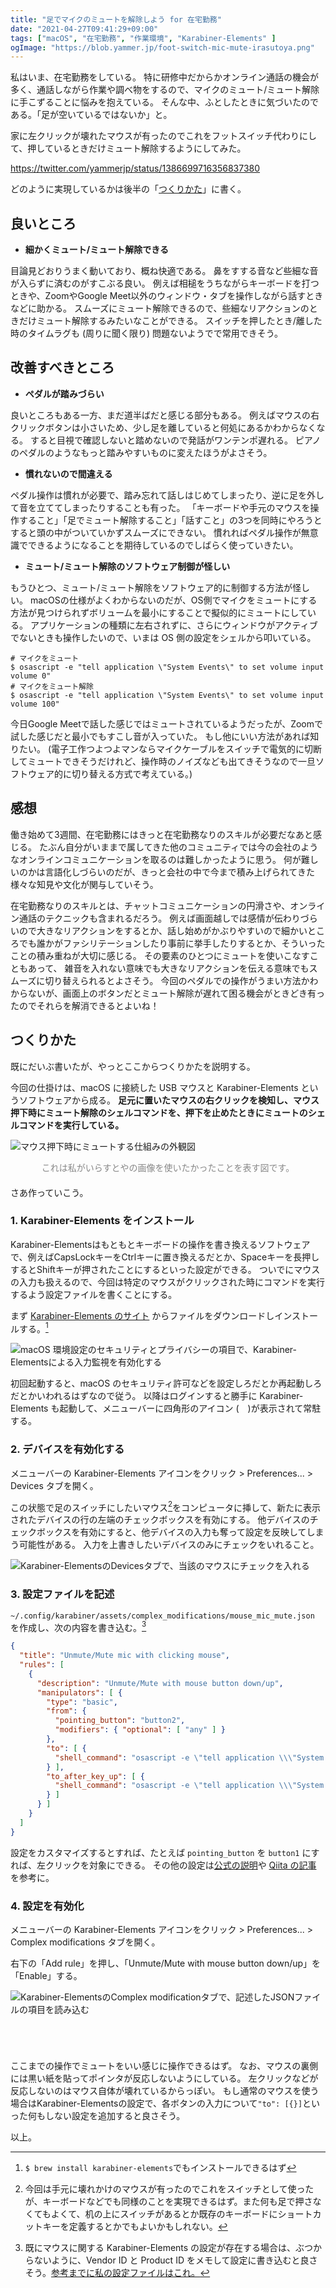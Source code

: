 ```yaml
---
title: "足でマイクのミュートを解除しよう for 在宅勤務"
date: "2021-04-27T09:41:29+09:00"
tags: ["macOS", "在宅勤務", "作業環境", "Karabiner-Elements" ]
ogImage: "https://blob.yammer.jp/foot-switch-mic-mute-irasutoya.png"
---
```


私はいま、在宅勤務をしている。
特に研修中だからかオンライン通話の機会が多く、通話しながら作業や調べ物をするので、マイクのミュート/ミュート解除に手こずることに悩みを抱えている。
そんな中、ふとしたときに気づいたのである。「足が空いているではないか」と。

家に左クリックが壊れたマウスが有ったのでこれをフットスイッチ代わりにして、押しているときだけミュート解除するようにしてみた。

https://twitter.com/yammerjp/status/1386699716356837380

どのように実現しているかは後半の「[つくりかた](#つくりかた)」に書く。

## 良いところ

- __細かくミュート/ミュート解除できる__

目論見どおりうまく動いており、概ね快適である。
鼻をすする音など些細な音が入らずに済むのがすこぶる良い。
例えば相槌をうちながらキーボードを打つときや、ZoomやGoogle Meet以外のウィンドウ・タブを操作しながら話すときなどに助かる。
スムーズにミュート解除できるので、些細なリアクションのときだけミュート解除するみたいなことができる。
スイッチを押したとき/離した時のタイムラグも (周りに聞く限り) 問題ないようでで常用できそう。

## 改善すべきところ

- __ペダルが踏みづらい__

良いところもある一方、まだ道半ばだと感じる部分もある。
例えばマウスの右クリックボタンは小さいため、少し足を離していると何処にあるかわからなくなる。
すると目視で確認しないと踏めないので発話がワンテンポ遅れる。
ピアノのペダルのようなもっと踏みやすいものに変えたほうがよさそう。

- __慣れないので間違える__

ペダル操作は慣れが必要で、踏み忘れて話しはじめてしまったり、逆に足を外して音を立ててしまったりすることも有った。
「キーボードや手元のマウスを操作すること」「足でミュート解除すること」「話すこと」の3つを同時にやろうとすると頭の中がついていかずスムーズにできない。
慣れればペダル操作が無意識でできるようになることを期待しているのでしばらく使っていきたい。

- __ミュート/ミュート解除のソフトウェア制御が怪しい__

もうひとつ、ミュート/ミュート解除をソフトウェア的に制御する方法が怪しい。
macOSの仕様がよくわからないのだが、OS側でマイクをミュートにする方法が見つけられずボリュームを最小にすることで擬似的にミュートにしている。
アプリケーションの種類に左右されずに、さらにウィンドウがアクティブでないときも操作したいので、いまは OS 側の設定をシェルから叩いている。

```shell
# マイクをミュート
$ osascript -e "tell application \"System Events\" to set volume input volume 0"
# マイクをミュート解除
$ osascript -e "tell application \"System Events\" to set volume input volume 100"
```

今日Google Meetで話した感じではミュートされているようだったが、Zoomで試した感じだと最小でもすこし音が入っていた。
もし他にいい方法があれば知りたい。
(電子工作つよつよマンならマイクケーブルをスイッチで電気的に切断してミュートできそうだけれど、操作時のノイズなども出てきそうなので一旦ソフトウェア的に切り替える方式で考えている。)

## 感想

働き始めて3週間、在宅勤務にはきっと在宅勤務なりのスキルが必要だなあと感じる。
たぶん自分がいままで属してきた他のコミュニティでは今の会社のようなオンラインコミュニケーションを取るのは難しかったように思う。
何が難しいのかは言語化しづらいのだが、きっと会社の中で今まで積み上げられてきた様々な知見や文化が関与していそう。

在宅勤務なりのスキルとは、チャットコミュニケーションの円滑さや、オンライン通話のテクニックも含まれるだろう。
例えば画面越しでは感情が伝わりづらいので大きなリアクションをするとか、話し始めがかぶりやすいので細かいところでも誰かがファシリテーションしたり事前に挙手したりするとか、そういったことの積み重ねが大切に感じる。
その要素のひとつにミュートを使いこなすこともあって、 雑音を入れない意味でも大きなリアクションを伝える意味でもスムーズに切り替えられるとよさそう。
今回のペダルでの操作がうまい方法かわからないが、画面上のボタンだとミュート解除が遅れて困る機会がときどき有ったのでそれらを解消できるとよいね！

## つくりかた

既にだいぶ書いたが、やっとここからつくりかたを説明する。

今回の仕掛けは、macOS に接続した USB マウスと Karabiner-Elements というソフトウェアから成る。
__足元に置いたマウスの右クリックを検知し、マウス押下時にミュート解除のシェルコマンドを、押下を止めたときにミュートのシェルコマンドを実行している。__

![マウス押下時にミュートする仕組みの外観図](https://blob.yammer.jp/foot-switch-mic-mute-irasutoya.png)

<div style="margin-top:0px; text-align:center; width:100%; color: #888888; margin-bottom: 20px;">これは私がいらすとやの画像を使いたかったことを表す図です。</div>

さあ作っていこう。

### 1. Karabiner-Elements をインストール

Karabiner-Elementsはもともとキーボードの操作を書き換えるソフトウェアで、例えばCapsLockキーをCtrlキーに置き換えるだとか、Spaceキーを長押しするとShiftキーが押されたことにするといった設定ができる。
ついでにマウスの入力も扱えるので、今回は特定のマウスがクリックされた時にコマンドを実行するよう設定ファイルを書くことにする。

まず [Karabiner-Elements のサイト](https://karabiner-elements.pqrs.org) からファイルをダウンロードしインストールする。[^1]

![macOS 環境設定のセキュリティとプライバシーの項目で、Karabiner-Elementsによる入力監視を有効化する](https://blob.yammer.jp/foot-switch-mic-mute-security-and-privacy.png)

初回起動すると、macOS のセキュリティ許可などを設定しろだとか再起動しろだとかいわれるはずなので従う。
以降はログインすると勝手に Karabiner-Elements も起動して、メニューバーに四角形のアイコン (<img src="https://blob.yammer.jp/foot-switch-mic-mute-karabiner-icon.png" style="width:1em; height:1em;" />)が表示されて常駐する。


### 2. デバイスを有効化する

メニューバーの Karabiner-Elements アイコンをクリック > Preferences... > Devices タブを開く。

この状態で足のスイッチにしたいマウス[^2]をコンピュータに挿して、新たに表示されたデバイスの行の左端のチェックボックスを有効にする。
他デバイスのチェックボックスを有効にすると、他デバイスの入力も奪って設定を反映してしまう可能性がある。
入力を上書きしたいデバイスのみにチェックをいれること。

![Karabiner-ElementsのDevicesタブで、当該のマウスにチェックを入れる](https://blob.yammer.jp/foot-switch-mic-mute-devices.png)

### 3. 設定ファイルを記述

`~/.config/karabiner/assets/complex_modifications/mouse_mic_mute.json` を作成し、次の内容を書き込む。[^3]

```json
{
  "title": "Unmute/Mute mic with clicking mouse",
  "rules": [
    {
      "description": "Unmute/Mute with mouse button down/up",
      "manipulators": [ {
        "type": "basic",
        "from": {
          "pointing_button": "button2",
          "modifiers": { "optional": [ "any" ] }
        },
        "to": [ {
          "shell_command": "osascript -e \"tell application \\\"System Events\\\" to set volume input volume 70\""
        } ],
        "to_after_key_up": [ {
          "shell_command": "osascript -e \"tell application \\\"System Events\\\" to set volume input volume 0\""
        } ]
      } ]
    }
  ]
}
```

設定をカスタマイズするとすれば、たとえば `pointing_button` を `button1` にすれば、左クリックを対象にできる。
その他の設定は[公式の説明](https://karabiner-elements.pqrs.org/docs/json/complex-modifications-manipulator-definition/)や [Qiita の記事](https://qiita.com/s-show/items/a1fd228b04801477729c) を参考に。


### 4. 設定を有効化

メニューバーの Karabiner-Elements アイコンをクリック > Preferences... > Complex modifications タブを開く。

右下の「Add rule」を押し、「Unmute/Mute with mouse button down/up」を「Enable」する。

![Karabiner-ElementsのComplex modificationタブで、記述したJSONファイルの項目を読み込む](https://blob.yammer.jp/foot-switch-mic-mute-complex-modifications.png)

<div style="margin-top:5em;"></div>

ここまでの操作でミュートをいい感じに操作できるはず。
なお、マウスの裏側には黒い紙を貼ってポインタが反応しないようにしている。
左クリックなどが反応しないのはマウス自体が壊れているからっぽい。
もし通常のマウスを使う場合はKarabiner-Elementsの設定で、各ボタンの入力について`"to": [{}]`といった何もしない設定を追加すると良さそう。

以上。

[^1]: `$ brew install karabiner-elements`でもインストールできるはず
[^2]: 今回は手元に壊れかけのマウスが有ったのでこれをスイッチとして使ったが、キーボードなどでも同様のことを実現できるはず。また何も足で押さなくてもよくて、机の上にスイッチがあるとか既存のキーボードにショートカットキーを定義するとかでもよいかもしれない。
[^3]: 既にマウスに関する Karabiner-Elements の設定が存在する場合は、ぶつからないように、Vendor ID と Product ID をメモして設定に書き込むと良さそう。[参考までに私の設定ファイルはこれ。](https://github.com/yammerjp/dotfiles/blob/cf0f3eaa6bce79b984cdcc53a42ed1ea65711f90/.config/karabiner/assets/complex_modifications/mouse_mic_mute.json)
